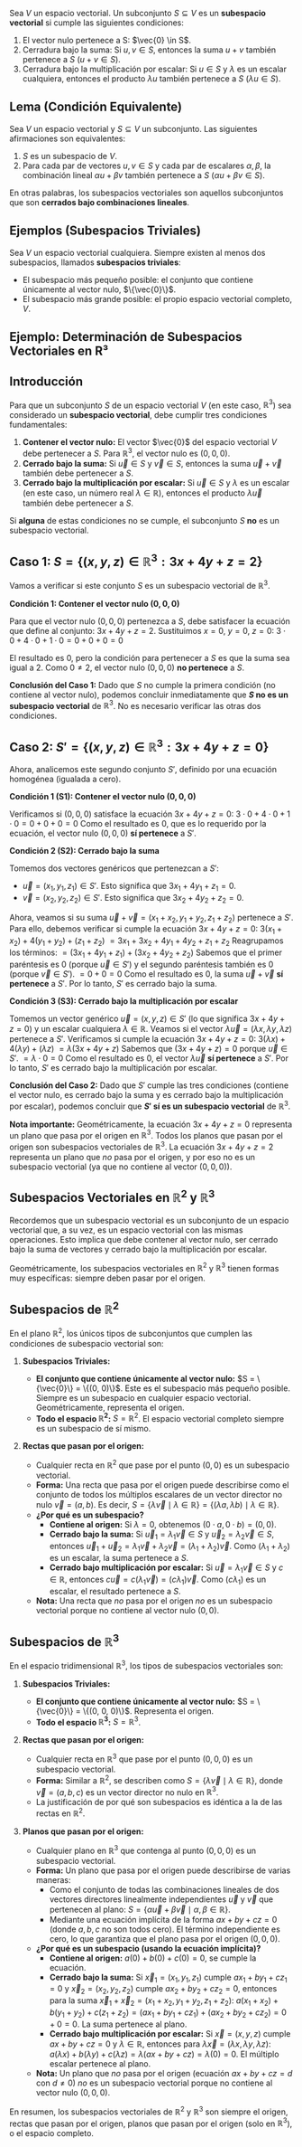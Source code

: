 Sea $V$ un espacio vectorial. Un subconjunto $S \subseteq V$ es un **subespacio vectorial** si cumple las siguientes condiciones:

1.  El vector nulo pertenece a S: $\vec{0} \in S$.
2.  Cerradura bajo la suma: Si $u, v \in S$, entonces la suma $u + v$ también pertenece a $S$ ($u + v \in S$).
3.  Cerradura bajo la multiplicación por escalar: Si $u \in S$ y $\lambda$ es un escalar cualquiera, entonces el producto $\lambda u$ también pertenece a $S$ ($\lambda u \in S$).

## Lema (Condición Equivalente)

Sea $V$ un espacio vectorial y $S \subseteq V$ un subconjunto. Las siguientes afirmaciones son equivalentes:

1.  $S$ es un subespacio de $V$.
2.  Para cada par de vectores $u, v \in S$ y cada par de escalares $\alpha, \beta$, la combinación lineal $\alpha u + \beta v$ también pertenece a $S$ ($\alpha u + \beta v \in S$).

En otras palabras, los subespacios vectoriales son aquellos subconjuntos que son **cerrados bajo combinaciones lineales**.

## Ejemplos (Subespacios Triviales)

Sea $V$ un espacio vectorial cualquiera. Siempre existen al menos dos subespacios, llamados **subespacios triviales**:

*   El subespacio más pequeño posible: el conjunto que contiene únicamente al vector nulo, $\{\vec{0}\}$.
*   El subespacio más grande posible: el propio espacio vectorial completo, $V$.


## Ejemplo: Determinación de Subespacios Vectoriales en R³

## Introducción

Para que un subconjunto $S$ de un espacio vectorial $V$ (en este caso, $\mathbb{R}^3$) sea considerado un **subespacio vectorial**, debe cumplir tres condiciones fundamentales:

1.  **Contener el vector nulo:** El vector $\vec{0}$ del espacio vectorial $V$ debe pertenecer a $S$. Para $\mathbb{R}^3$, el vector nulo es $(0, 0, 0)$.
2.  **Cerrado bajo la suma:** Si $\vec{u} \in S$ y $\vec{v} \in S$, entonces la suma $\vec{u} + \vec{v}$ también debe pertenecer a $S$.
3.  **Cerrado bajo la multiplicación por escalar:** Si $\vec{u} \in S$ y $\lambda$ es un escalar (en este caso, un número real $\lambda \in \mathbb{R}$), entonces el producto $\lambda \vec{u}$ también debe pertenecer a $S$.

Si **alguna** de estas condiciones no se cumple, el subconjunto $S$ **no** es un subespacio vectorial.

## Caso 1: $S = \{(x, y, z) \in \mathbb{R}^3 : 3x + 4y + z = 2\}$

Vamos a verificar si este conjunto $S$ es un subespacio vectorial de $\mathbb{R}^3$.

**Condición 1: Contener el vector nulo $(0, 0, 0)$**

Para que el vector nulo $(0, 0, 0)$ pertenezca a $S$, debe satisfacer la ecuación que define al conjunto: $3x + 4y + z = 2$.
Sustituimos $x=0$, $y=0$, $z=0$:
$3 \cdot 0 + 4 \cdot 0 + 1 \cdot 0 = 0 + 0 + 0 = 0$

El resultado es $0$, pero la condición para pertenecer a $S$ es que la suma sea igual a $2$. Como $0 \neq 2$, el vector nulo $(0, 0, 0)$ **no pertenece** a $S$.

**Conclusión del Caso 1:**
Dado que $S$ no cumple la primera condición (no contiene al vector nulo), podemos concluir inmediatamente que **$S$ no es un subespacio vectorial** de $\mathbb{R}^3$. No es necesario verificar las otras dos condiciones.

## Caso 2: $S' = \{(x, y, z) \in \mathbb{R}^3 : 3x + 4y + z = 0\}$

Ahora, analicemos este segundo conjunto $S'$, definido por una ecuación homogénea (igualada a cero).

**Condición 1 (S1): Contener el vector nulo $(0, 0, 0)$**

Verificamos si $(0, 0, 0)$ satisface la ecuación $3x + 4y + z = 0$:
$3 \cdot 0 + 4 \cdot 0 + 1 \cdot 0 = 0 + 0 + 0 = 0$
Como el resultado es $0$, que es lo requerido por la ecuación, el vector nulo $(0, 0, 0)$ **sí pertenece** a $S'$.

**Condición 2 (S2): Cerrado bajo la suma**

Tomemos dos vectores genéricos que pertenezcan a $S'$:
*   $\vec{u} = (x_1, y_1, z_1) \in S'$. Esto significa que $3x_1 + 4y_1 + z_1 = 0$.
*   $\vec{v} = (x_2, y_2, z_2) \in S'$. Esto significa que $3x_2 + 4y_2 + z_2 = 0$.

Ahora, veamos si su suma $\vec{u} + \vec{v} = (x_1 + x_2, y_1 + y_2, z_1 + z_2)$ pertenece a $S'$. Para ello, debemos verificar si cumple la ecuación $3x + 4y + z = 0$:
$3(x_1 + x_2) + 4(y_1 + y_2) + (z_1 + z_2)$
$= 3x_1 + 3x_2 + 4y_1 + 4y_2 + z_1 + z_2$
Reagrupamos los términos:
$= (3x_1 + 4y_1 + z_1) + (3x_2 + 4y_2 + z_2)$
Sabemos que el primer paréntesis es $0$ (porque $\vec{u} \in S'$) y el segundo paréntesis también es $0$ (porque $\vec{v} \in S'$).
$= 0 + 0 = 0$
Como el resultado es $0$, la suma $\vec{u} + \vec{v}$ **sí pertenece** a $S'$. Por lo tanto, $S'$ es cerrado bajo la suma.

**Condición 3 (S3): Cerrado bajo la multiplicación por escalar**

Tomemos un vector genérico $\vec{u} = (x, y, z) \in S'$ (lo que significa $3x + 4y + z = 0$) y un escalar cualquiera $\lambda \in \mathbb{R}$.
Veamos si el vector $\lambda \vec{u} = (\lambda x, \lambda y, \lambda z)$ pertenece a $S'$. Verificamos si cumple la ecuación $3x + 4y + z = 0$:
$3(\lambda x) + 4(\lambda y) + (\lambda z)$
$= \lambda (3x + 4y + z)$
Sabemos que $(3x + 4y + z) = 0$ porque $\vec{u} \in S'$.
$= \lambda \cdot 0 = 0$
Como el resultado es $0$, el vector $\lambda \vec{u}$ **sí pertenece** a $S'$. Por lo tanto, $S'$ es cerrado bajo la multiplicación por escalar.

**Conclusión del Caso 2:**
Dado que $S'$ cumple las tres condiciones (contiene el vector nulo, es cerrado bajo la suma y es cerrado bajo la multiplicación por escalar), podemos concluir que **$S'$ sí es un subespacio vectorial** de $\mathbb{R}^3$.

**Nota importante:** Geométricamente, la ecuación $3x + 4y + z = 0$ representa un plano que pasa por el origen en $\mathbb{R}^3$. Todos los planos que pasan por el origen son subespacios vectoriales de $\mathbb{R}^3$. La ecuación $3x + 4y + z = 2$ representa un plano que *no* pasa por el origen, y por eso no es un subespacio vectorial (ya que no contiene al vector $(0,0,0)$).


## Subespacios Vectoriales en $\mathbb{R}^2$ y $\mathbb{R}^3$

Recordemos que un subespacio vectorial es un subconjunto de un espacio vectorial que, a su vez, es un espacio vectorial con las mismas operaciones. Esto implica que debe contener al vector nulo, ser cerrado bajo la suma de vectores y cerrado bajo la multiplicación por escalar.

Geométricamente, los subespacios vectoriales en $\mathbb{R}^2$ y $\mathbb{R}^3$ tienen formas muy específicas: siempre deben pasar por el origen.

## Subespacios de $\mathbb{R}^2$

En el plano $\mathbb{R}^2$, los únicos tipos de subconjuntos que cumplen las condiciones de subespacio vectorial son:

1.  **Subespacios Triviales:**
    *   **El conjunto que contiene únicamente al vector nulo:** $S = \{\vec{0}\} = \{(0, 0)\}$. Este es el subespacio más pequeño posible. Siempre es un subespacio en cualquier espacio vectorial. Geométricamente, representa el origen.
    *   **Todo el espacio $\mathbb{R}^2$:** $S = \mathbb{R}^2$. El espacio vectorial completo siempre es un subespacio de sí mismo.

2.  **Rectas que pasan por el origen:**
    *   Cualquier recta en $\mathbb{R}^2$ que pase por el punto $(0, 0)$ es un subespacio vectorial.
    *   **Forma:** Una recta que pasa por el origen puede describirse como el conjunto de todos los múltiplos escalares de un vector director no nulo $\vec{v} = (a, b)$. Es decir, $S = \{ \lambda \vec{v} \mid \lambda \in \mathbb{R} \} = \{ (\lambda a, \lambda b) \mid \lambda \in \mathbb{R} \}$.
    *   **¿Por qué es un subespacio?**
        *   **Contiene al origen:** Si $\lambda = 0$, obtenemos $(0 \cdot a, 0 \cdot b) = (0, 0)$.
        *   **Cerrado bajo la suma:** Si $\vec{u}_1 = \lambda_1 \vec{v} \in S$ y $\vec{u}_2 = \lambda_2 \vec{v} \in S$, entonces $\vec{u}_1 + \vec{u}_2 = \lambda_1 \vec{v} + \lambda_2 \vec{v} = (\lambda_1 + \lambda_2) \vec{v}$. Como $(\lambda_1 + \lambda_2)$ es un escalar, la suma pertenece a $S$.
        *   **Cerrado bajo multiplicación por escalar:** Si $\vec{u} = \lambda_1 \vec{v} \in S$ y $c \in \mathbb{R}$, entonces $c \vec{u} = c (\lambda_1 \vec{v}) = (c \lambda_1) \vec{v}$. Como $(c \lambda_1)$ es un escalar, el resultado pertenece a $S$.
    *   **Nota:** Una recta que *no* pasa por el origen *no* es un subespacio vectorial porque no contiene al vector nulo $(0, 0)$.

## Subespacios de $\mathbb{R}^3$

En el espacio tridimensional $\mathbb{R}^3$, los tipos de subespacios vectoriales son:

1.  **Subespacios Triviales:**
    *   **El conjunto que contiene únicamente al vector nulo:** $S = \{\vec{0}\} = \{(0, 0, 0)\}$. Representa el origen.
    *   **Todo el espacio $\mathbb{R}^3$:** $S = \mathbb{R}^3$.

2.  **Rectas que pasan por el origen:**
    *   Cualquier recta en $\mathbb{R}^3$ que pase por el punto $(0, 0, 0)$ es un subespacio vectorial.
    *   **Forma:** Similar a $\mathbb{R}^2$, se describen como $S = \{ \lambda \vec{v} \mid \lambda \in \mathbb{R} \}$, donde $\vec{v} = (a, b, c)$ es un vector director no nulo en $\mathbb{R}^3$.
    *   La justificación de por qué son subespacios es idéntica a la de las rectas en $\mathbb{R}^2$.

3.  **Planos que pasan por el origen:**
    *   Cualquier plano en $\mathbb{R}^3$ que contenga al punto $(0, 0, 0)$ es un subespacio vectorial.
    *   **Forma:** Un plano que pasa por el origen puede describirse de varias maneras:
        *   Como el conjunto de todas las combinaciones lineales de dos vectores directores linealmente independientes $\vec{u}$ y $\vec{v}$ que pertenecen al plano: $S = \{ \alpha \vec{u} + \beta \vec{v} \mid \alpha, \beta \in \mathbb{R} \}$.
        *   Mediante una ecuación implícita de la forma $ax + by + cz = 0$ (donde $a, b, c$ no son todos cero). El término independiente es cero, lo que garantiza que el plano pasa por el origen $(0, 0, 0)$.
    *   **¿Por qué es un subespacio (usando la ecuación implícita)?**
        *   **Contiene al origen:** $a(0) + b(0) + c(0) = 0$, se cumple la ecuación.
        *   **Cerrado bajo la suma:** Si $\vec{x}_1 = (x_1, y_1, z_1)$ cumple $ax_1 + by_1 + cz_1 = 0$ y $\vec{x}_2 = (x_2, y_2, z_2)$ cumple $ax_2 + by_2 + cz_2 = 0$, entonces para la suma $\vec{x}_1 + \vec{x}_2 = (x_1+x_2, y_1+y_2, z_1+z_2)$:
            $a(x_1+x_2) + b(y_1+y_2) + c(z_1+z_2) = (ax_1 + by_1 + cz_1) + (ax_2 + by_2 + cz_2) = 0 + 0 = 0$. La suma pertenece al plano.
        *   **Cerrado bajo multiplicación por escalar:** Si $\vec{x} = (x, y, z)$ cumple $ax + by + cz = 0$ y $\lambda \in \mathbb{R}$, entonces para $\lambda \vec{x} = (\lambda x, \lambda y, \lambda z)$:
            $a(\lambda x) + b(\lambda y) + c(\lambda z) = \lambda (ax + by + cz) = \lambda (0) = 0$. El múltiplo escalar pertenece al plano.
    *   **Nota:** Un plano que *no* pasa por el origen (ecuación $ax + by + cz = d$ con $d \neq 0$) *no* es un subespacio vectorial porque no contiene al vector nulo $(0, 0, 0)$.

En resumen, los subespacios vectoriales de $\mathbb{R}^2$ y $\mathbb{R}^3$ son siempre el origen, rectas que pasan por el origen, planos que pasan por el origen (solo en $\mathbb{R}^3$), o el espacio completo.